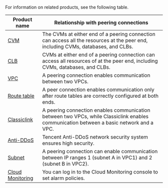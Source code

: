 For information on related products, see the following table.

| Product name | Relationship with peering connections |
|---------|---------|
| [CVM](https://intl.cloud.tencent.com/document/product/213/495) | The CVMs at either end of a peering connection can access all the resources at the peer end, including CVMs, databases, and CLBs. |
| [CLB](https://intl.cloud.tencent.com/document/product/214) | CVMs at either end of a peering connection can access all resources of at the peer end, including CVMs, databases, and CLBs. |
| [VPC](https://intl.cloud.tencent.com/document/product/215/535) | A peering connection enables communication between two VPCs. |
| [Route table](https://intl.cloud.tencent.com/document/product/215/4954) | A peer connection enables communication only after route tables are correctly configured at both ends. |
| [Classiclink](https://intl.cloud.tencent.com/document/product/215/5002) | A peering connection enables communication between two VPCs, while Classiclink enables communication between a basic network and a VPC. |
| [Anti-DDoS](https://cloud.tencent.com/document/product/1029) | Tencent Anti-DDoS network security system ensures high security. |
| [Subnet](https://intl.cloud.tencent.com/document/product/215/535) | A peering connection can enable communication between IP ranges 1 (subnet A in VPC1) and 2 (subnet B in VPC2). |
| [Cloud Monitoring](https://intl.cloud.tencent.com/document/product/248) | You can log in to the Cloud Monitoring console to set alarm policies. |
